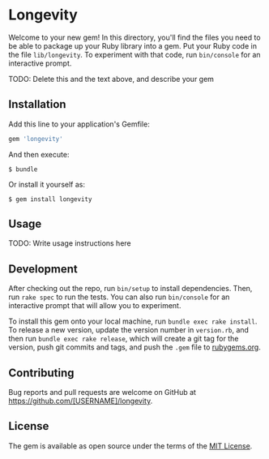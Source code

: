 # Longevity

Welcome to your new gem! In this directory, you'll find the files you need to be able to package up your Ruby library into a gem. Put your Ruby code in the file `lib/longevity`. To experiment with that code, run `bin/console` for an interactive prompt.

TODO: Delete this and the text above, and describe your gem

## Installation

Add this line to your application's Gemfile:

```ruby
gem 'longevity'
```

And then execute:

    $ bundle

Or install it yourself as:

    $ gem install longevity

## Usage

TODO: Write usage instructions here

## Development

After checking out the repo, run `bin/setup` to install dependencies. Then, run `rake spec` to run the tests. You can also run `bin/console` for an interactive prompt that will allow you to experiment.

To install this gem onto your local machine, run `bundle exec rake install`. To release a new version, update the version number in `version.rb`, and then run `bundle exec rake release`, which will create a git tag for the version, push git commits and tags, and push the `.gem` file to [rubygems.org](https://rubygems.org).

## Contributing

Bug reports and pull requests are welcome on GitHub at https://github.com/[USERNAME]/longevity.


## License

The gem is available as open source under the terms of the [MIT License](http://opensource.org/licenses/MIT).

